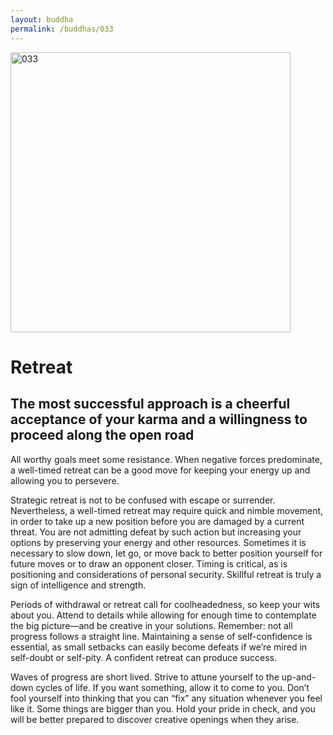 ```yaml
---
layout: buddha
permalink: /buddhas/033
---
```


<div class="uk-text-center">
<img src="{{"/assets/img/buddhas/buddha-033.jpg" | relative_url}}" alt="033"  width="448" height="448"></div>

# Retreat

## The most successful approach is a cheerful acceptance of your karma and a willingness to proceed along the open road



All worthy goals meet some resistance. When negative forces predominate, a well-timed retreat can be a good move for keeping your energy up and allowing you to persevere.

Strategic retreat is not to be confused with escape or surrender. Nevertheless, a well-timed retreat may require quick and nimble movement, in order to take up a new position before you are damaged by a current threat. You are not admitting defeat by such action but increasing your options by preserving your energy and other resources. Sometimes it is necessary to slow down, let go, or move back to better position yourself for future moves or to draw an opponent closer. Timing is critical, as is positioning and considerations of personal security. Skillful retreat is truly a sign of intelligence and strength.

Periods of withdrawal or retreat call for coolheadedness, so keep your wits about you. Attend to details while allowing for enough time to contemplate the big picture—and be creative in your solutions. Remember: not all progress follows a straight line. Maintaining a sense of self-confidence is essential, as small setbacks can easily become defeats if we’re mired in self-doubt or self-pity. A confident retreat can produce success.

Waves of progress are short lived. Strive to attune yourself to the up-and-down cycles of life. If you want something, allow it to come to you. Don’t fool yourself into thinking that you can “fix” any situation whenever you feel like it. Some things are bigger than you. Hold your pride in check, and you will be better prepared to discover creative openings when they arise.
